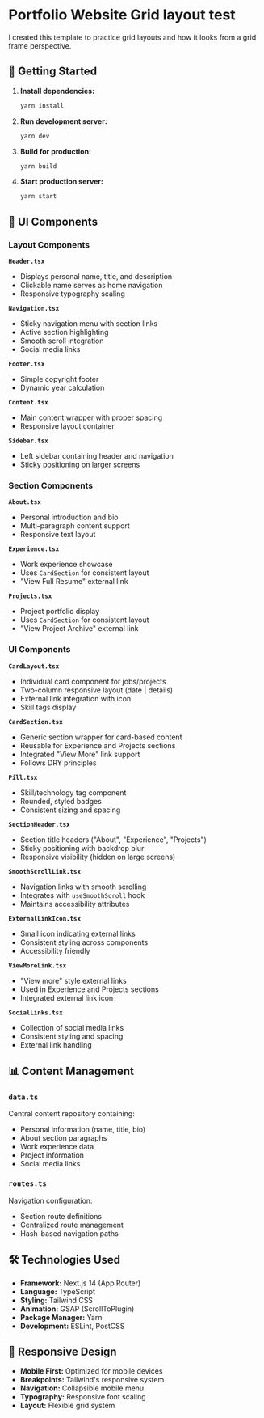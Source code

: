 # Portfolio Website Grid layout test

I created this template to practice grid layouts and how it looks from a grid frame perspective.  

## 🚀 Getting Started

1. **Install dependencies:**
   ```bash
   yarn install
   ```

2. **Run development server:**
   ```bash
   yarn dev
   ```

3. **Build for production:**
   ```bash
   yarn build
   ```

4. **Start production server:**
   ```bash
   yarn start
   ```

## 🎨 UI Components

### Layout Components

**`Header.tsx`**
- Displays personal name, title, and description
- Clickable name serves as home navigation
- Responsive typography scaling

**`Navigation.tsx`**
- Sticky navigation menu with section links
- Active section highlighting
- Smooth scroll integration
- Social media links

**`Footer.tsx`**
- Simple copyright footer
- Dynamic year calculation

**`Content.tsx`**
- Main content wrapper with proper spacing
- Responsive layout container

**`Sidebar.tsx`**
- Left sidebar containing header and navigation
- Sticky positioning on larger screens

### Section Components

**`About.tsx`**
- Personal introduction and bio
- Multi-paragraph content support
- Responsive text layout

**`Experience.tsx`**
- Work experience showcase
- Uses `CardSection` for consistent layout
- "View Full Resume" external link

**`Projects.tsx`**
- Project portfolio display
- Uses `CardSection` for consistent layout
- "View Project Archive" external link

### UI Components

**`CardLayout.tsx`**
- Individual card component for jobs/projects
- Two-column responsive layout (date | details)
- External link integration with icon
- Skill tags display

**`CardSection.tsx`**
- Generic section wrapper for card-based content
- Reusable for Experience and Projects sections
- Integrated "View More" link support
- Follows DRY principles

**`Pill.tsx`**
- Skill/technology tag component
- Rounded, styled badges
- Consistent sizing and spacing

**`SectionHeader.tsx`**
- Section title headers ("About", "Experience", "Projects")
- Sticky positioning with backdrop blur
- Responsive visibility (hidden on large screens)

**`SmoothScrollLink.tsx`**
- Navigation links with smooth scrolling
- Integrates with `useSmoothScroll` hook
- Maintains accessibility attributes

**`ExternalLinkIcon.tsx`**
- Small icon indicating external links
- Consistent styling across components
- Accessibility friendly

**`ViewMoreLink.tsx`**
- "View more" style external links
- Used in Experience and Projects sections
- Integrated external link icon

**`SocialLinks.tsx`**
- Collection of social media links
- Consistent styling and spacing
- External link handling

## 📊 Content Management

### `data.ts`
Central content repository containing:
- Personal information (name, title, bio)
- About section paragraphs
- Work experience data
- Project information
- Social media links

### `routes.ts`
Navigation configuration:
- Section route definitions
- Centralized route management
- Hash-based navigation paths

## 🛠️ Technologies Used

- **Framework:** Next.js 14 (App Router)
- **Language:** TypeScript
- **Styling:** Tailwind CSS
- **Animation:** GSAP (ScrollToPlugin)
- **Package Manager:** Yarn
- **Development:** ESLint, PostCSS

## 📱 Responsive Design

- **Mobile First:** Optimized for mobile devices
- **Breakpoints:** Tailwind's responsive system
- **Navigation:** Collapsible mobile menu
- **Typography:** Responsive font scaling
- **Layout:** Flexible grid system
